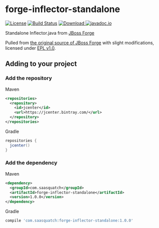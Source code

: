 # forge-inflector-standalone

[![License](https://img.shields.io/badge/License-EPL%201.0-red.svg)](https://opensource.org/licenses/EPL-1.0)
[![Build Status](https://travis-ci.org/saasquatch/forge-inflector-standalone.svg?branch=master)](https://travis-ci.org/saasquatch/forge-inflector-standalone)
[ ![Download](https://api.bintray.com/packages/saasquatch/java-libs/forge-inflector-standalone/images/download.svg) ](https://bintray.com/saasquatch/java-libs/forge-inflector-standalone/_latestVersion)
[![javadoc.io](https://javadoc.io/badge2/com.saasquatch/forge-inflector-standalone/javadoc.io.svg)](https://javadoc.io/doc/com.saasquatch/forge-inflector-standalone)

Standalone Inflector.java from [JBoss Forge](https://github.com/forge)

Pulled from [the original source of JBoss Forge](https://github.com/forge/core/blob/223ea7fd6b53951787f778e48b3507b1da6e87e9/text/src/main/java/org/jboss/forge/addon/text/Inflector.java) with slight modifications, licensed under [EPL v1.0](https://www.eclipse.org/legal/epl-v10.html).

## Adding to your project

### Add the repository

Maven

```xml
<repositories>
  <repository>
    <id>jcenter</id>
    <url>https://jcenter.bintray.com/</url>
  </repository>
</repositories>
```

Gradle

```gradle
repositories {
  jcenter()
}
```

### Add the dependency

Maven

```xml
<dependency>
  <groupId>com.saasquatch</groupId>
  <artifactId>forge-inflector-standalone</artifactId>
  <version>1.0.0</version>
</dependency>
```

Gradle

```gradle
compile 'com.saasquatch:forge-inflector-standalone:1.0.0'
```
